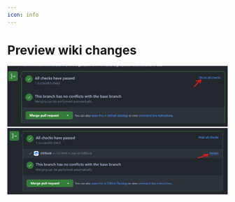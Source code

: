 ```yaml
---
icon: info
---
```


# Preview wiki changes

<img src="assets/images/image (135).png" alt="" />

<img src="assets/images/image (166).png" alt="" />